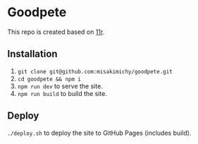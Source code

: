 # Goodpete

This repo is created based on [11r](https://github.com/reeseschultz/11r).
## Installation

1. `git clone git@github.com:misakimichy/goodpete.git`
2. `cd goodpete && npm i`
3. `npm run dev` to serve the site.
4. `npm run build` to build the site.

## Deploy
`./deploy.sh` to deploy the site to GitHub Pages (includes build).
